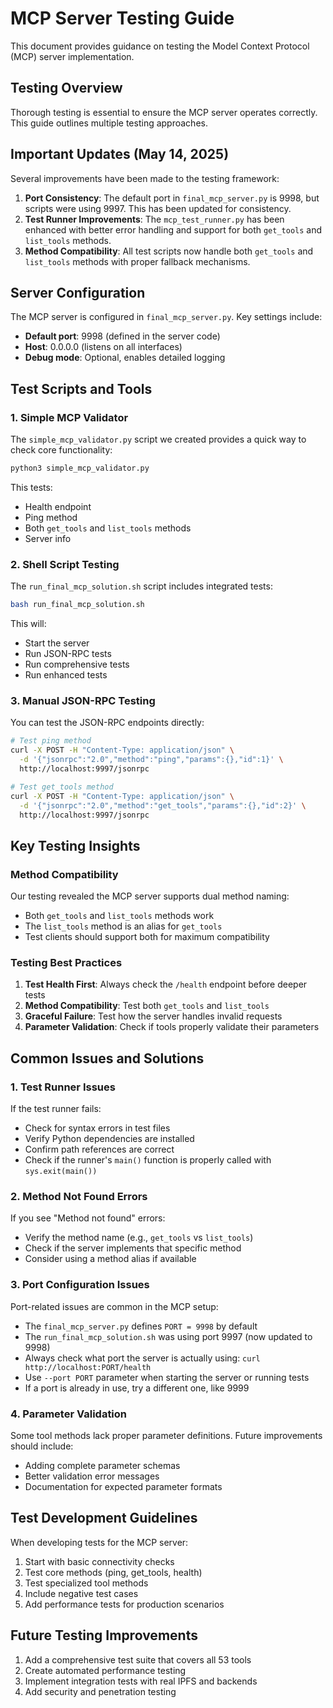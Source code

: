 # MCP Server Testing Guide

This document provides guidance on testing the Model Context Protocol (MCP) server implementation.

## Testing Overview

Thorough testing is essential to ensure the MCP server operates correctly. This guide outlines multiple testing approaches.

## Important Updates (May 14, 2025)

Several improvements have been made to the testing framework:

1. **Port Consistency**: The default port in `final_mcp_server.py` is 9998, but scripts were using 9997. This has been updated for consistency.
2. **Test Runner Improvements**: The `mcp_test_runner.py` has been enhanced with better error handling and support for both `get_tools` and `list_tools` methods.
3. **Method Compatibility**: All test scripts now handle both `get_tools` and `list_tools` methods with proper fallback mechanisms.

## Server Configuration

The MCP server is configured in `final_mcp_server.py`. Key settings include:
- **Default port**: 9998 (defined in the server code)
- **Host**: 0.0.0.0 (listens on all interfaces)
- **Debug mode**: Optional, enables detailed logging

## Test Scripts and Tools

### 1. Simple MCP Validator

The `simple_mcp_validator.py` script we created provides a quick way to check core functionality:

```bash
python3 simple_mcp_validator.py
```

This tests:
- Health endpoint
- Ping method
- Both `get_tools` and `list_tools` methods
- Server info

### 2. Shell Script Testing

The `run_final_mcp_solution.sh` script includes integrated tests:

```bash
bash run_final_mcp_solution.sh
```

This will:
- Start the server
- Run JSON-RPC tests
- Run comprehensive tests
- Run enhanced tests

### 3. Manual JSON-RPC Testing

You can test the JSON-RPC endpoints directly:

```bash
# Test ping method
curl -X POST -H "Content-Type: application/json" \
  -d '{"jsonrpc":"2.0","method":"ping","params":{},"id":1}' \
  http://localhost:9997/jsonrpc

# Test get_tools method
curl -X POST -H "Content-Type: application/json" \
  -d '{"jsonrpc":"2.0","method":"get_tools","params":{},"id":2}' \
  http://localhost:9997/jsonrpc
```

## Key Testing Insights

### Method Compatibility

Our testing revealed the MCP server supports dual method naming:
- Both `get_tools` and `list_tools` methods work
- The `list_tools` method is an alias for `get_tools`
- Test clients should support both for maximum compatibility

### Testing Best Practices

1. **Test Health First**: Always check the `/health` endpoint before deeper tests
2. **Method Compatibility**: Test both `get_tools` and `list_tools`
3. **Graceful Failure**: Test how the server handles invalid requests
4. **Parameter Validation**: Check if tools properly validate their parameters

## Common Issues and Solutions

### 1. Test Runner Issues

If the test runner fails:
- Check for syntax errors in test files
- Verify Python dependencies are installed
- Confirm path references are correct
- Check if the runner's `main()` function is properly called with `sys.exit(main())`

### 2. Method Not Found Errors

If you see "Method not found" errors:
- Verify the method name (e.g., `get_tools` vs `list_tools`)
- Check if the server implements that specific method
- Consider using a method alias if available

### 3. Port Configuration Issues

Port-related issues are common in the MCP setup:
- The `final_mcp_server.py` defines `PORT = 9998` by default
- The `run_final_mcp_solution.sh` was using port 9997 (now updated to 9998)
- Always check what port the server is actually using: `curl http://localhost:PORT/health`
- Use `--port PORT` parameter when starting the server or running tests
- If a port is already in use, try a different one, like 9999

### 4. Parameter Validation

Some tool methods lack proper parameter definitions. Future improvements should include:
- Adding complete parameter schemas
- Better validation error messages
- Documentation for expected parameter formats

## Test Development Guidelines

When developing tests for the MCP server:

1. Start with basic connectivity checks
2. Test core methods (ping, get_tools, health)
3. Test specialized tool methods
4. Include negative test cases
5. Add performance tests for production scenarios

## Future Testing Improvements

1. Add a comprehensive test suite that covers all 53 tools
2. Create automated performance testing
3. Implement integration tests with real IPFS and backends
4. Add security and penetration testing
